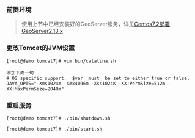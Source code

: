 ### 前提环境

> 使用上节中已经安装好的GeoServer服务，详见[Centos7.2部署GeoServer2.13.x](https://github.com/ItdeerLab/itdeerlab-notes/blob/notes/PostGresql/UserGuide/Centos7.2%E9%83%A8%E7%BD%B2GeoServer2.13.x.md)


### 更改Tomcat的JVM设置

```
[root@demo tomcat7]# vim bin/catalina.sh

添加下面一句
# OS specific support.  $var _must_ be set to either true or false.
JAVA_OPTS="-Xms1024m -Xmx4096m -Xss1024K -XX:PermSize=512m -XX:MaxPermSize=2048m"
```

### 重启服务

```
[root@demo tomcat7]# ./bin/shutdown.sh

[root@demo tomcat7]# ./bin/start.sh
```